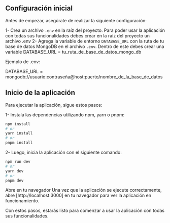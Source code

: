 ## Configuración inicial

Antes de empezar, asegúrate de realizar la siguiente configuración:

1- Crea un archivo `.env` en la raíz del proyecto.
Para poder usar la aplicación con todas sus funcionalidades debes crear en la raiz del proyecto un archivo .env
2- Agrega la variable de entorno `DATABASE_URL` con la ruta de tu base de datos MongoDB en el archivo `.env`.
Dentro de este debes crear una variable DATABASE_URL = tu_ruta_de_base_de_datos_mongo_db

Ejemplo de .env:

DATABASE_URL = mongodb://usuario:contraseña@host:puerto/nombre_de_la_base_de_datos

## Inicio de la aplicación

Para ejecutar la aplicación, sigue estos pasos:

1- Instala las dependencias utilizando npm, yarn o pnpm:

```bash
npm install
# or
yarn install
# or
pnpm install
```

2- Luego, inicia la aplicación con el siguiente comando:

```bash
npm run dev
# or
yarn dev
# or
pnpm dev
```

Abre en tu navegador
Una vez que la aplicación se ejecute correctamente, abre [http://localhost:3000] en tu navegador para ver la aplicación en funcionamiento.

Con estos pasos, estarás listo para comenzar a usar la aplicación con todas sus funcionalidades.